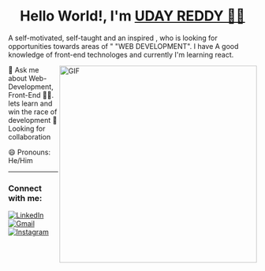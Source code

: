 


                  

<h1 align="center">   Hello World!, I'm <a href="https://www.linkedin.com/in/udayreddy70" target="_blank"> UDAY REDDY 👩‍💻 </a></h1>
            

 A self-motivated, self-taught and an inspired , who is looking for opportunities  towards areas of " "WEB DEVELOPMENT". I have A good knowledge of front-end technologes and currently I'm learning react.

<img align="right" alt="GIF" src="https://user-images.githubusercontent.com/115851621/218296638-2d28c9fc-db01-4e09-aaac-6c15cceb7c45.gif " width="400" height="400" />





💬 Ask me about Web-Development, Front-End 
👨‍💻. lets learn and win the race of development 
🤝 Looking for collaboration 

<!-- 👨‍💻 Check out my personal portfolio : Portfolio -->

😄 Pronouns: He/Him


<hr></hr>
<h3 align="left">Connect with me:</h3>
<div align="left">
  <a href="https://www.linkedin.com/in/udayreddy70"><img alt="LinkedIn" src="https://img.shields.io/badge/linkedin-%230077B5.svg?style=for-the-badge&logo=linkedin&logoColor=white"/></a>
  <a href="mailto:udayreddy780@gmail.com"><img alt="Gmail" src="https://img.shields.io/badge/Gmail-D14836?style=for-the-badge&logo=gmail&logoColor=white"/></a>
  <a href="https://instagram.com/1udayreddy"><img alt="Instagram" src="https://img.shields.io/badge/Instagram-2CA5E0?style=for-the-badge&logo=telegram&logoColor=white" /></a>
</div>
   

